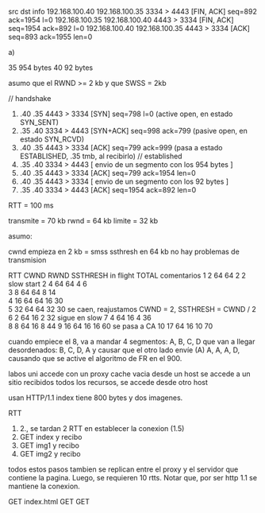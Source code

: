src            dst            info
192.168.100.40 192.168.100.35 3334 > 4443 [FIN, ACK] seq=892 ack=1954 l=0
192.168.100.35 192.168.100.40 4443 > 3334 [FIN, ACK] seq=1954 ack=892 l=0
192.168.100.40 192.168.100.35 4443 > 3334 [ACK] seq=893 ack=1955 len=0


a)

35 954 bytes
40 92 bytes

asumo que el RWND >= 2 kb y que SWSS = 2kb

// handshake
1. .40 .35 4443 > 3334 [SYN] seq=798 l=0 (active open, en estado SYN_SENT)
2. .35 .40 3334 > 4443 [SYN+ACK] seq=998 ack=799 (pasive open, en estado SYN_RCVD)
3. .40 .35 4443 > 3334 [ACK] seq=799 ack=999 (pasa a estado ESTABLISHED, .35 tmb, al recibirlo)
// established
4. .35 .40 3334 > 4443 [ envio de un segmento con los 954 bytes ] 
5. .40 .35 4443 > 3334 [ACK] seq=799 ack=1954 len=0
6. .40 .35 4443 > 3334 [ envio de un segmento con los 92 bytes ]
7. .35 .40 3334 > 4443 [ACK] seq=1954 ack=892 len=0


RTT = 100 ms

transmite = 70 kb
rwnd      = 64 kb
limite    = 32 kb

asumo:

cwnd empieza en 2 kb = smss
ssthresh en 64 kb
no hay problemas de transmision

RTT CWND RWND SSTHRESH in flight TOTAL comentarios
1   2    64   64       2         2     slow start
2   4    64   64       4         6     
3   8    64   64       8         14    
4   16   64   64       16        30    
5   32   64   64       32        30    se caen, reajustamos CWND = 2, SSTHRESH = CWND / 2
6   2    64   16       2         32    sigue en slow
7   4    64   16       4         36    
8   8    64   16       8         44
9   16   64   16       16        60    se pasa a CA
10  17   64   16       10        70

cuando empiece el 8, va a mandar 4 segmentos: A, B, C, D que van a llegar desordenados: B, C, D, A y causar que el otro lado envíe (A) A, A, A, D, causando que se active el algoritmo de FR en el 900.

labos uni accede con un proxy cache vacia
desde un host se accede a un sitio
recibidos todos los recursos, se accede desde otro host

usan HTTP/1.1 index tiene 800 bytes y dos imagenes.

RTT
1. 2., se tardan 2 RTT en establecer la conexion (1.5)
3. GET index y recibo
4. GET img1 y recibo
5. GET img2 y recibo

todos estos pasos tambien se replican entre el proxy y el servidor que contiene la pagina. Luego, se requieren 10 rtts. Notar que, por ser http 1.1 se mantiene la conexion.

GET index.html
GET 
GET